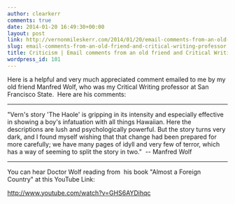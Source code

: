 ```yaml
---
author: clearkerr
comments: true
date: 2014-01-20 16:49:30+00:00
layout: post
link: http://vernonmileskerr.com/2014/01/20/email-comments-from-an-old-friend-and-critical-writing-professor/
slug: email-comments-from-an-old-friend-and-critical-writing-professor
title: Criticism | Email comments from an old friend and Critical Writing Professor
wordpress_id: 101
---
```


Here is a helpful and very much appreciated comment emailed to me by my old friend Manfred Wolf, who was my Critical Writing professor at San Francisco State.  Here are his comments:


-------------------------




"Vern's story 'The Haole' is gripping in its intensity and especially effective in showing a boy's infatuation with all things Hawaiian. Here the descriptions are lush and psychologically powerful. But the story turns very dark, and I found myself wishing that that change had been prepared for more carefully; we have many pages of idyll and very few of terror, which has a way of seeming to split the story in two."  -- Manfred Wolf




--------------------









You can hear Doctor Wolf reading from  his book "Almost a Foreign Country" at this YouTube Link:

http://www.youtube.com/watch?v=GHS6AYDihqc


